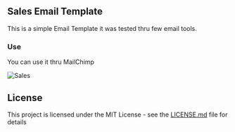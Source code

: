 ## Sales Email Template

This is a simple Email Template it was tested thru few email tools.

### Use

You can use it thru MailChimp

![Sales](https://dorinaemailtest.s3.us-east-2.amazonaws.com/sale.png)
## License

This project is licensed under the MIT License - see the [LICENSE.md](LICENSE.md) file for details
